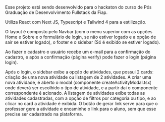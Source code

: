 Esse projeto está sendo desenvolvido para o hackaton do curso de Pós Graduação de Desenvolvimento Fullstack da Fiap.

Utiliza React com Next JS, Typescript e Tailwind 4 para a estilização.

O layout é composto pelo Navbar (com o menu superior com as opções Home e Sobre e o formulário de login, se não estiver logado e a opção de sair se estiver logado), o footer e o sidebar (Só é exibido se estiver logado).

Ao fazer o cadastro o usuário recebe um e-mail para a confirmação do cadastro, e após a confirmação (página verify) pode fazer o login (página login).

Após o login, o sidebar exibe a opção de atividades, que possui 2 cards: criação de uma nova atividade ou listagem de 2 atividades. A criar uma nova atividade, é aberto o modal (componente createActivityModal.tsx) onde deverá ser escolhido o tipo de atividade, e a partir dai o componente correspondente é acionado. A listagem de atividades exibe todas as atividades cadastradas, com a opção de filtros por categoria ou tipo, e ao clicar no card a atividade é exibida. O botão de gerar link serve para que o professor gere a atividade e encaminhe o link para o aluno, sem que esse precise ser cadastrado na plataforma.